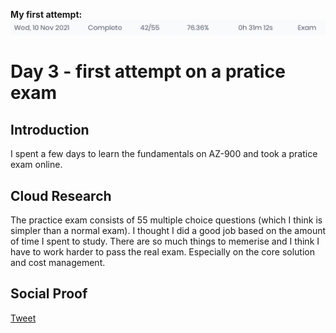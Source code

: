 <!-- This template removes the micro tutorial for a quicker post and removes images for a full template check out the 000-DAY-ARTICLE-LONG-TEMPLATE.MD-->

**My first attempt:**
![My first attempt](result.png)

# Day 3 - first attempt on a pratice exam

## Introduction

I spent a few days to learn the fundamentals on AZ-900 and took a pratice exam online.

## Cloud Research

The practice exam consists of 55 multiple choice questions (which I think is simpler than a normal exam). I thought I did a good job based on the amount of time I spent to study. There are so much things to memerise and I think I have to work harder to pass the real exam. Especially on the core solution and cost management.

## Social Proof

[Tweet](https://twitter.com/Chiuskt/status/1458008153396629507)
